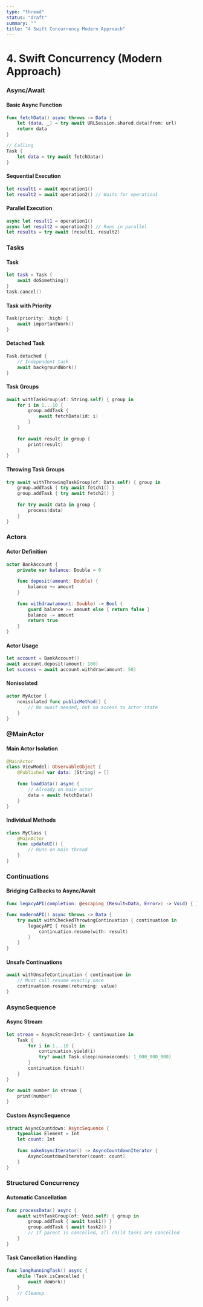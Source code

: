 ```yaml
---
type: "thread"
status: "draft"
summary: ""
title: "4 Swift Concurrency Modern Approach"
---
```


# 4. Swift Concurrency (Modern Approach)


### Async/Await

#### Basic Async Function
```swift
func fetchData() async throws -> Data {
    let (data, _) = try await URLSession.shared.data(from: url)
    return data
}

// Calling
Task {
    let data = try await fetchData()
}
```

#### Sequential Execution
```swift
let result1 = await operation1()
let result2 = await operation2() // Waits for operation1
```

#### Parallel Execution
```swift
async let result1 = operation1()
async let result2 = operation2() // Runs in parallel
let results = try await [result1, result2]
```

### Tasks

#### Task
```swift
let task = Task {
    await doSomething()
}
task.cancel()
```

#### Task with Priority
```swift
Task(priority: .high) {
    await importantWork()
}
```

#### Detached Task
```swift
Task.detached {
    // Independent task
    await backgroundWork()
}
```

#### Task Groups
```swift
await withTaskGroup(of: String.self) { group in
    for i in 1...10 {
        group.addTask {
            await fetchData(id: i)
        }
    }
    
    for await result in group {
        print(result)
    }
}
```

#### Throwing Task Groups
```swift
try await withThrowingTaskGroup(of: Data.self) { group in
    group.addTask { try await fetch1() }
    group.addTask { try await fetch2() }
    
    for try await data in group {
        process(data)
    }
}
```

### Actors

#### Actor Definition
```swift
actor BankAccount {
    private var balance: Double = 0
    
    func deposit(amount: Double) {
        balance += amount
    }
    
    func withdraw(amount: Double) -> Bool {
        guard balance >= amount else { return false }
        balance -= amount
        return true
    }
}
```

#### Actor Usage
```swift
let account = BankAccount()
await account.deposit(amount: 100)
let success = await account.withdraw(amount: 50)
```

#### Nonisolated
```swift
actor MyActor {
    nonisolated func publicMethod() {
        // No await needed, but no access to actor state
    }
}
```

### @MainActor

#### Main Actor Isolation
```swift
@MainActor
class ViewModel: ObservableObject {
    @Published var data: [String] = []
    
    func loadData() async {
        // Already on main actor
        data = await fetchData()
    }
}
```

#### Individual Methods
```swift
class MyClass {
    @MainActor
    func updateUI() {
        // Runs on main thread
    }
}
```

### Continuations

#### Bridging Callbacks to Async/Await
```swift
func legacyAPI(completion: @escaping (Result<Data, Error>) -> Void) { }

func modernAPI() async throws -> Data {
    try await withCheckedThrowingContinuation { continuation in
        legacyAPI { result in
            continuation.resume(with: result)
        }
    }
}
```

#### Unsafe Continuations
```swift
await withUnsafeContinuation { continuation in
    // Must call resume exactly once
    continuation.resume(returning: value)
}
```

### AsyncSequence

#### Async Stream
```swift
let stream = AsyncStream<Int> { continuation in
    Task {
        for i in 1...10 {
            continuation.yield(i)
            try? await Task.sleep(nanoseconds: 1_000_000_000)
        }
        continuation.finish()
    }
}

for await number in stream {
    print(number)
}
```

#### Custom AsyncSequence
```swift
struct AsyncCountdown: AsyncSequence {
    typealias Element = Int
    let count: Int
    
    func makeAsyncIterator() -> AsyncCountdownIterator {
        AsyncCountdownIterator(count: count)
    }
}
```

### Structured Concurrency

#### Automatic Cancellation
```swift
func processData() async {
    await withTaskGroup(of: Void.self) { group in
        group.addTask { await task1() }
        group.addTask { await task2() }
        // If parent is cancelled, all child tasks are cancelled
    }
}
```

#### Task Cancellation Handling
```swift
func longRunningTask() async {
    while !Task.isCancelled {
        await doWork()
    }
    // Cleanup
}
```

